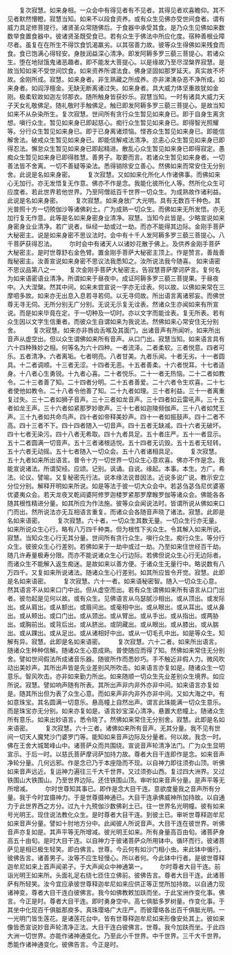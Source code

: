 <!-- { "loadSidebar": true } -->
　　复次寂慧。如来身相。一众会中有得见者有不见者。其得见者欢喜瞻仰。其不见者默然懵瞪。寂慧当知。如来不以段食资养。或有众生见佛亦受世间食者。谓有威力具足修菩提行。诸贤圣众常随佛后。于食器中承受其食。是乃众生见佛如来数数举食置食器中。彼诸贤圣既受食已。若有众生于佛法中所应化度。宿种善根业障尽者。虽复在在所生不得饮食饥渴羸劣。以其宿善力故。彼等众生得佛如来残食而食。食已饱满心得轻安。身肢润益深心清净。即发阿耨多罗三藐三菩提心。若诸众生。堕在地狱饿鬼诸恶趣者。即不能发大菩提心。以是缘故乃至尽涅槃界寂慧。是故当知如来不受世间饮食。如来资养所谓法食。佛身坚固如那罗延天。真实故不坏故。金刚所成。寂慧。如来身者。非生熟藏之所成养。亦非涕洟杂恶不净所成。如来身者。如阎浮檀金。无缺无断离诸过失。如来身者。具大威力体坚重故犹如金刚。极柔软故如迦左邻那衣。随所触身皆获妙乐。寂慧当知。一时有诸具大威力天子天女礼敬佛足。随礼敬时手触佛足。触已即发阿耨多罗三藐三菩提心。是故当知如来不从杂染所生。复次寂慧。世间所有贪行众生暂见如来身已。即于自身生离贪想。嗔行众生。暂见如来身已即起慈心。痴行众生暂见如来身已。即得智光照耀等。分行众生暂见如来身已。即于已身离诸烦恼。悭吝众生暂见如来身已。即能信解舍法。破戒众生暂见如来身已。即能信解戒法清净。忿恚心众生暂见如来身已即得忍法。懈怠众生暂见如来身已即起精进。散乱心众生暂见如来身已即得寂定。愚痴众生暂见如来身已即得胜慧。善男子。取要而言。若诸众生暂见如来身者。一切善法皆不舍离。一切不善疑等染法。悉得销除安立善心。然佛如来而常安住无分别舍。此说是名如来身密。
　　复次寂慧。又如如来化所化人作诸佛事。而佛如来心无加行。亦无发悟复无作意。佛亦不作是念。我能化彼所化人等。然所化众生可应度者。若此世界若他世界。乃至阿僧祇百千世界一切众生。为成熟故作诸利益。此说是名如来身密。
　　复次寂慧。如来身放广大光明。具有无数百千种色。其光普照十方一切殑伽沙等诸佛刹土。广为成熟一切众生。而佛如来无所发悟。亦无加行复无作意。此等是名如来身密身业清净。寂慧。当知今此皆是。少略宣说如来身密身业业清净。若广说者。纵经一劫或过一劫。而亦不能得其边际。金刚手菩萨大秘密主。说是如来身密不思议法时。会中有十千人发阿耨多罗三藐三菩提心。八千菩萨获得忍法。
　　尔时会中有诸天人以诸妙花散于佛上。及供养金刚手菩萨大秘密主。是时世尊舒右金色臂。置金刚手菩萨大秘密主顶上。作是赞言。善哉善哉秘密主。汝善宣说如来身密不思议法我悉知之。汝所说法我今随喜。
如来语密不思议品第八之一
　　复次金刚手菩萨大秘密主。告寂慧菩萨摩诃萨言。复何名为如来语密语业清净。所谓如来于昼夜中。成证阿耨多罗三藐三菩提果。于昼夜中。入大涅槃。然其中间。如来未尝宣说一字亦无诠表。何以故。以佛如来常在三摩呬多故。如来亦无出息入息若寻若伺。以无寻伺故。所出语言离诸邪妄。而佛世尊无寻无伺。无所分别无广分别。无说无示复无诠表。然诸众生亦闻如来有所宣说。而是如来毕竟在定。于一切种及一切时。亦以文字而能诠表。复无所表。若有众生因以文字生信重者。而彼众生自谓如来为我说法。然佛如来心常安住无分别舍。
　　复次寂慧。如来亦非唇齿舌喉及其面门。出诸音声有所闻听。如来所出音声从虚空出。但以众生谓佛如来所有音声。从口门出。寂慧当知。如来语言具有六十四种殊妙之相。何等名为六十四种。一者流泽。二者柔软。三者悦意。四者可乐。五者清净。六者离垢。七者明亮。八者甘美。九者乐闻。十者无劣。十一者圆具。十二者调顺。十三者无涩。十四者无恶。十五者善柔。十六者悦耳。十七者适身。十八者心生勇锐。十九者心喜。二十者悦乐。二十一者无热恼。二十二者如教令。二十三者善了知。二十四者分明。二十五者善爱。二十六者令生欢喜。二十七者使他如教令。二十八者令他善了知。二十九者如理。三十者利益。三十一者离重复过失。三十二者如狮子音声。三十三者如龙音声。三十四者如云雷吼声。三十五者如龙王声。三十六者如紧那罗妙歌声。三十七者如迦陵频伽声。三十八者如梵王声。三十九者如共命鸟声。四十者如帝释美妙声。四十一者如振鼓声。四十二者不高。四十三者不下。四十四者随入一切音声。四十五者无缺减。四十六者无破坏。四十七者无染污。四十八者无希取。四十九者具足。五十者庄严。五十一者显示。五十二者圆满一切音声。五十三者诸根适悦。五十四者无讥毁。五十五者无轻转。五十六者无动摇。五十七者随入一切众会。五十八者诸相具足。
　　复次寂慧。五十九者如来所出语言。普令十方一切世界一切众生心意欢喜。佛亦不作是念。我能宣说诸法。所谓契经。应颂。记别。讽诵。自说。缘起。本事。本生。方广。希法。论议。譬喻。又复秘密先行法。说本缘法说昔因法。近说多说广说。教示安立分位分别。解释开明如来所说。如是等法于彼一切大众会中。若苾刍苾刍尼优婆塞优婆夷众会。若天龙夜叉乾闼婆阿修罗迦楼罗紧那罗摩睺罗伽等诸众会。佛能各各随其根性精进分量。如其所应为作法施。彼等众会闻说法时。皆谓所说从佛如来口门而出。然所说法亦无互相语言重复。而诸众会各随音声晓了诸法。寂慧。此即是名如来语密。
　　复次寂慧。六十者。一切众生其数无量。一切众生行亦无量。如来所说众生心行。略有八万四千种类。但为根性下劣众生。令其解入如来所说。寂慧。当知众生心行无其分量。世间所有贪行众生。嗔行众生。痴行众生。等分行众生。彼彼众生心行差别。若佛如来于一劫中或过一劫。乃至如来住世经百千劫。随几许寿量极寿分限。而亦不能说诸众生心行边际。若佛但说众生心行无边际者。而诸众生不能解入返生痴迷。是故如来以善方便。于诸众生无量行中。略说数有八万四千。又复如来所说诸法。随诸众生心行差别。如其所应皆令开觉。寂慧。此即是名如来语密。
　　复次寂慧。六十一者。如来语秘密智。随入一切众生心意。然其语言不从如来口门中出。但从虚空而出。若有众生谓佛如来所有语言从口门出者。彼勿起是见何以故。或有众生。见佛语言从乌瑟腻沙相出。或从顶出。或发际出。或从肩出。或从额出。或眉间出。或毫相中出。或从眼出。或从耳出。或从鼻出。或从颊出。或口门出。或从颈出。或从臂出。或从手出。或从指出。或两胁出。或胸前出。或背后出。或从脐出。或阴藏出。或从眼出。或从膝出。或从腨出。或从踝出。或从足出。或从诸相好中出。或从一切毛孔中出。如是等众生。知解有异。寂慧。此即是名如来语密。
　　复次寂慧。六十二者。如来所出语言。随诸众生种种信解。随诸众生心意成熟。普使随应而得了知。然佛如来常住无分别舍。譬如世间假法所成诸音乐器。随彼所作而悉妙巧。手不触近非假人力。微风吹动出美妙声。其所出声皆是先业差别风所吹击。如来语言亦复如是。随诸众生一切意乐。智风吹击。亦非如来勤力所出。如来随顺一切众生先业差别众生境界。如应所说。寂慧。譬如响声随有所表。其所出声非内非外亦非中间。如来语言亦复如是。随其所出但为表了众生心意。而如来声非内非外亦非中间。又如大海之中。有如意珠宝。其名圆满一切意乐。悬高幢上自然出声。谓言此珠能满一切众生意乐。而是珠宝亦无分别。如来亦复如是。语言妙宝深心清净。悬置大悲幢上。随诸众生所有意乐。如来出妙语言。悉令晓了。然佛如来常住无分别舍。寂慧。此即是名如来语密。
　　复次寂慧。六十三者。诸佛如来所有音声。无其分量。我不见有世间一切天人魔梵沙门婆罗门等。能知如来音声边际及分量者。何以故。我念一时。佛在王舍大城鹫峰山中。诸菩萨众而共围绕。宣说音声轮清净法门。广为众生显明宣示。于后一时。以慈氏菩萨摩诃萨加持力故。尊者大目干连即作是念。如来音声净轮分量。几何远邪。作是念已乃于本座隐而不现。以自神力即往须弥山顶。听佛如来音声远近。复运神力遍往三千大千世界。又过须弥山西。复过四大洲界。又过铁围山大铁围山。乃至世界边际。还住铁围山顶。审听如来音声分量。是声平等无所增减。
　　尔时世尊知其事已。即作是念大目干连。意欲度量我之音声所有分量。我于今时宜摄神力。于是世尊摄神通已。大目干连承佛威神所加持故。以自通力于此世界西之方分。过九十九殑伽沙数佛刹土已。往一世界名光明幢。彼有如来号光明王。现住说法教化众生。是时尊者大目干连。到彼土已。审听世尊释迦牟尼如来音声分量。譬如十肘地方分中。此闻彼人所说音声。大目干连在彼世界。听佛音声亦复如是。其声平等无所增减。彼光明王如来。所有身量高百由旬。诸菩萨身高五十由旬。是时大目干连。以自神力于彼诸菩萨众所用钵中。循环而行。彼诸菩萨见是相已极生轻笑。即白佛言。世尊。今云何有如沙门相小虫。来此钵中循行。彼佛告言。诸善男子。汝等不应生轻慢心。所以者何。今此钵中行者。是彼世尊释迦牟尼如来上首声闻弟子。于大声闻众中神通第一。
　　尔时尊者大目干连。前诣光明王如来所。头面礼足右绕七匝住立佛前。彼佛告言。尊者大目干连。此诸菩萨有所轻笑。汝今宜应承彼世尊释迦牟尼如来应供正等正觉所加持故。以自通力现诸神变。尊者大目干连白彼佛言。我今如佛教敕加趺而坐。于此宝洲作变化事。佛言。今正是时。尊者大目干连。即时勇身空中。高七俱胝多罗树量。作变化事。于其坐中化现百千俱胝那庾多。真珠璎珞广大庄严。而彼璎珞各出百千俱胝光明。一一光明门皆生莲花。是诸莲花台中。皆有世尊释迦牟尼如来形像安处其上。彼如来像皆悉宣说妙音声轮清净正法。大目干连白彼佛言。世尊。我今加趺而坐。于此四大洲一切世界。亦能作诸神通变化。乃至此小千世界。中千世界。三千大千世界。悉能作诸神通变化。彼佛告言。今正是时。
